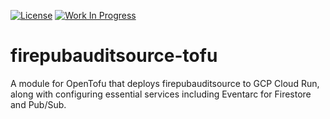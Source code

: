 [![License](https://img.shields.io/badge/License-Apache%202.0-blue.svg)](https://opensource.org/licenses/Apache-2.0) [![Work In Progress](https://img.shields.io/badge/Status-Work%20In%20Progress-yellow)](https://guide.unitvectorylabs.com/bestpractices/status/#work-in-progress)

# firepubauditsource-tofu
A module for OpenTofu that deploys firepubauditsource to GCP Cloud Run, along with configuring essential services including Eventarc for Firestore and Pub/Sub.

